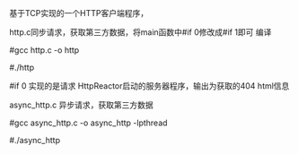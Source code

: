 基于TCP实现的一个HTTP客户端程序，

http.c同步请求，获取第三方数据，将main函数中#if 0修改成#if 1即可
编译 


#gcc http.c -o http

#./http

#if 0 实现的是请求 HttpReactor启动的服务器程序，输出为获取的404 html信息

async_http.c 异步请求，获取第三方数据

#gcc async_http.c -o async_http -lpthread

#./async_http


